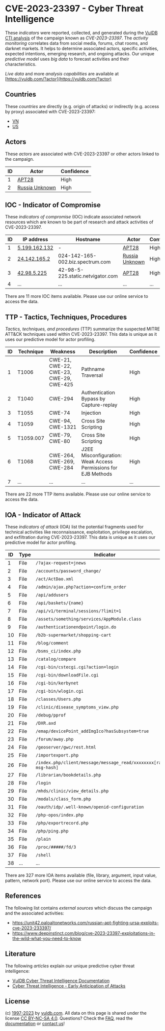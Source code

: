 # CVE-2023-23397 - Cyber Threat Intelligence

These _indicators_ were reported, collected, and generated during the [VulDB CTI analysis](https://vuldb.com/?kb.cti) of the campaign known as _CVE-2023-23397_. The _activity monitoring_ correlates data from social media, forums, chat rooms, and darknet markets. It helps to determine associated actors, specific activities, expected intentions, emerging research, and ongoing attacks. Our unique _predictive model_ uses _big data_ to forecast activities and their characteristics.

_Live data_ and more _analysis capabilities_ are available at [https://vuldb.com/?actor](https://vuldb.com/?actor)

## Countries

These _countries_ are directly (e.g. origin of attacks) or indirectly (e.g. access by proxy) associated with CVE-2023-23397:

* [VN](https://vuldb.com/?country.vn)
* [US](https://vuldb.com/?country.us)

## Actors

These _actors_ are associated with CVE-2023-23397 or other actors linked to the campaign.

ID | Actor | Confidence
-- | ----- | ----------
1 | [APT28](https://vuldb.com/?actor.apt28) | High
2 | [Russia Unknown](https://vuldb.com/?actor.russia_unknown) | High

## IOC - Indicator of Compromise

These _indicators of compromise_ (IOC) indicate associated network resources which are known to be part of research and attack activities of CVE-2023-23397.

ID | IP address | Hostname | Actor | Confidence
-- | ---------- | -------- | ----- | ----------
1 | [5.199.162.132](https://vuldb.com/?ip.5.199.162.132) | - | [APT28](https://vuldb.com/?actor.apt28) | High
2 | [24.142.165.2](https://vuldb.com/?ip.24.142.165.2) | 024-142-165-002.biz.spectrum.com | [Russia Unknown](https://vuldb.com/?actor.russia_unknown) | High
3 | [42.98.5.225](https://vuldb.com/?ip.42.98.5.225) | 42-98-5-225.static.netvigator.com | [APT28](https://vuldb.com/?actor.apt28) | High
4 | ... | ... | ... | ...

There are 11 more IOC items available. Please use our online service to access the data.

## TTP - Tactics, Techniques, Procedures

_Tactics, techniques, and procedures_ (TTP) summarize the suspected MITRE ATT&CK techniques used within CVE-2023-23397. This data is unique as it uses our predictive model for actor profiling.

ID | Technique | Weakness | Description | Confidence
-- | --------- | -------- | ----------- | ----------
1 | T1006 | CWE-21, CWE-22, CWE-23, CWE-29, CWE-425 | Pathname Traversal | High
2 | T1040 | CWE-294 | Authentication Bypass by Capture-replay | High
3 | T1055 | CWE-74 | Injection | High
4 | T1059 | CWE-94, CWE-1321 | Cross Site Scripting | High
5 | T1059.007 | CWE-79, CWE-80 | Cross Site Scripting | High
6 | T1068 | CWE-264, CWE-269, CWE-284 | J2EE Misconfiguration: Weak Access Permissions for EJB Methods | High
7 | ... | ... | ... | ...

There are 22 more TTP items available. Please use our online service to access the data.

## IOA - Indicator of Attack

These _indicators of attack_ (IOA) list the potential fragments used for technical activities like reconnaissance, exploitation, privilege escalation, and exfiltration during CVE-2023-23397. This data is unique as it uses our predictive model for actor profiling.

ID | Type | Indicator | Confidence
-- | ---- | --------- | ----------
1 | File | `/?ajax-request=jnews` | High
2 | File | `/accounts/password_change/` | High
3 | File | `/act/ActDao.xml` | High
4 | File | `/admin/ajax.php?action=confirm_order` | High
5 | File | `/api/addusers` | High
6 | File | `/api/baskets/{name}` | High
7 | File | `/api/v1/terminal/sessions/?limit=1` | High
8 | File | `/assets/something/services/AppModule.class` | High
9 | File | `/authenticationendpoint/login.do` | High
10 | File | `/b2b-supermarket/shopping-cart` | High
11 | File | `/blog/comment` | High
12 | File | `/bsms_ci/index.php` | High
13 | File | `/catalog/compare` | High
14 | File | `/cgi-bin/cstecgi.cgi?action=login` | High
15 | File | `/cgi-bin/downloadFile.cgi` | High
16 | File | `/cgi-bin/kerbynet` | High
17 | File | `/cgi-bin/wlogin.cgi` | High
18 | File | `/classes/Users.php` | High
19 | File | `/clinic/disease_symptoms_view.php` | High
20 | File | `/debug/pprof` | Medium
21 | File | `/DXR.axd` | Medium
22 | File | `/emap/devicePoint_addImgIco?hasSubsystem=true` | High
23 | File | `/forum/away.php` | High
24 | File | `/geoserver/gwc/rest.html` | High
25 | File | `/importexport.php` | High
26 | File | `/index.php/client/message/message_read/xxxxxxxx[random-msg-hash]` | High
27 | File | `/librarian/bookdetails.php` | High
28 | File | `/login` | Low
29 | File | `/mhds/clinic/view_details.php` | High
30 | File | `/modals/class_form.php` | High
31 | File | `/oauth/idp/.well-known/openid-configuration` | High
32 | File | `/php-opos/index.php` | High
33 | File | `/php/exportrecord.php` | High
34 | File | `/php/ping.php` | High
35 | File | `/plain` | Low
36 | File | `/proc/#####/fd/3` | High
37 | File | `/shell` | Low
38 | ... | ... | ...

There are 327 more IOA items available (file, library, argument, input value, pattern, network port). Please use our online service to access the data.

## References

The following list contains _external sources_ which discuss the campaign and the associated activities:

* https://unit42.paloaltonetworks.com/russian-apt-fighting-ursa-exploits-cve-2023-233397/
* https://www.deepinstinct.com/blog/cve-2023-23397-exploitations-in-the-wild-what-you-need-to-know

## Literature

The following _articles_ explain our unique predictive cyber threat intelligence:

* [VulDB Cyber Threat Intelligence Documentation](https://vuldb.com/?kb.cti)
* [Cyber Threat Intelligence - Early Anticipation of Attacks](https://www.scip.ch/en/?labs.20201022)

## License

(c) [1997-2023](https://vuldb.com/?kb.changelog) by [vuldb.com](https://vuldb.com/?kb.about). All data on this page is shared under the license [CC BY-NC-SA 4.0](https://creativecommons.org/licenses/by-nc-sa/4.0/). Questions? Check the [FAQ](https://vuldb.com/?kb.faq), read the [documentation](https://vuldb.com/?kb) or [contact us](https://vuldb.com/?contact)!
